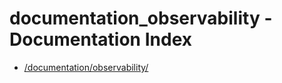 # documentation_observability - Documentation Index

- [/documentation/observability/](./_documentation_observability_.md)
